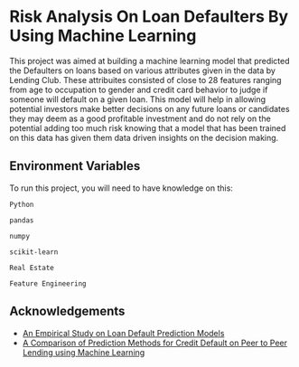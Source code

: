 
# Risk Analysis On Loan Defaulters By Using Machine Learning


This project was aimed at building a machine learning model that predicted the Defaulters on loans based on various attributes given in the data by Lending Club. These attribuites consisted of close to 28 features ranging from age to occupation to gender and credit card behavior to judge if someone will default on a given loan. This model will help in allowing potential investors make better decisions on any future loans or candidates they may deem as a good profitable investment and do not rely on the potential adding too much risk knowing that a model that has been trained on this data has given them data driven insights on the decision making.


## Environment Variables

To run this project, you will need to have knowledge on this:

`Python`

`pandas`

`numpy`

`scikit-learn`

`Real Estate`

`Feature Engineering`




## Acknowledgements

 - [An Empirical Study on Loan Default Prediction Models](https://pdfs.semanticscholar.org/9029/da8d038bdddda01b2b51f7065e2112841310.pdf)
 - [A Comparison of Prediction Methods for Credit Default on Peer to Peer Lending using Machine Learning](https://www.sciencedirect.com/science/article/pii/S1877050919310579)


